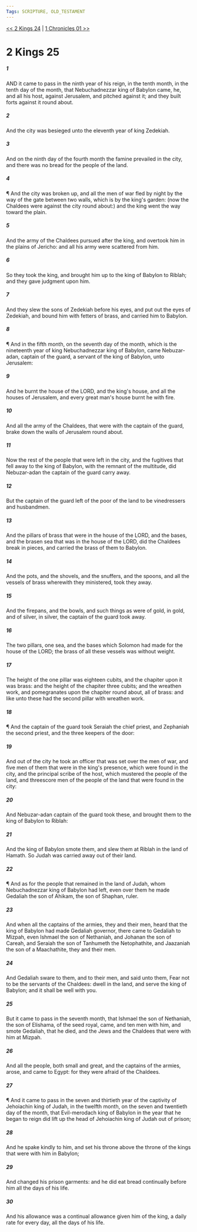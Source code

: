 ```yaml
---
Tags: SCRIPTURE, OLD_TESTAMENT
---
```


[<< 2 Kings 24](OLD_TESTAMENT/12_2_Kings/2_Kings_24.md) | [1 Chronicles 01 >>](OLD_TESTAMENT/13_1_Chronicles/1_Chronicles_01.md)

# 2 Kings 25

##### 1
 AND it came to pass in the ninth year of his reign, in the tenth month, in the tenth day of the month, that Nebuchadnezzar king of Babylon came, he, and all his host, against Jerusalem, and pitched against it; and they built forts against it round about.
##### 2
 And the city was besieged unto the eleventh year of king Zedekiah.
##### 3
 And on the ninth day of the fourth month the famine prevailed in the city, and there was no bread for the people of the land.
##### 4
 ¶ And the city was broken up, and all the men of war fled by night by the way of the gate between two walls, which is by the king's garden: (now the Chaldees were against the city round about:) and the king went the way toward the plain.
##### 5
 And the army of the Chaldees pursued after the king, and overtook him in the plains of Jericho: and all his army were scattered from him.
##### 6
 So they took the king, and brought him up to the king of Babylon to Riblah; and they gave judgment upon him.
##### 7
 And they slew the sons of Zedekiah before his eyes, and put out the eyes of Zedekiah, and bound him with fetters of brass, and carried him to Babylon.
##### 8
 ¶ And in the fifth month, on the seventh day of the month, which is the nineteenth year of king Nebuchadnezzar king of Babylon, came Nebuzar-adan, captain of the guard, a servant of the king of Babylon, unto Jerusalem:
##### 9
 And he burnt the house of the LORD, and the king's house, and all the houses of Jerusalem, and every great man's house burnt he with fire.
##### 10
 And all the army of the Chaldees, that were with the captain of the guard, brake down the walls of Jerusalem round about.
##### 11
 Now the rest of the people that were left in the city, and the fugitives that fell away to the king of Babylon, with the remnant of the multitude, did Nebuzar-adan the captain of the guard carry away.
##### 12
 But the captain of the guard left of the poor of the land to be vinedressers and husbandmen.
##### 13
 And the pillars of brass that were in the house of the LORD, and the bases, and the brasen sea that was in the house of the LORD, did the Chaldees break in pieces, and carried the brass of them to Babylon.
##### 14
 And the pots, and the shovels, and the snuffers, and the spoons, and all the vessels of brass wherewith they ministered, took they away.
##### 15
 And the firepans, and the bowls, and such things as were of gold, in gold, and of silver, in silver, the captain of the guard took away.
##### 16
 The two pillars, one sea, and the bases which Solomon had made for the house of the LORD; the brass of all these vessels was without weight.
##### 17
 The height of the one pillar was eighteen cubits, and the chapiter upon it was brass: and the height of the chapiter three cubits; and the wreathen work, and pomegranates upon the chapiter round about, all of brass: and like unto these had the second pillar with wreathen work.
##### 18
 ¶ And the captain of the guard took Seraiah the chief priest, and Zephaniah the second priest, and the three keepers of the door:
##### 19
 And out of the city he took an officer that was set over the men of war, and five men of them that were in the king's presence, which were found in the city, and the principal scribe of the host, which mustered the people of the land, and threescore men of the people of the land that were found in the city:
##### 20
 And Nebuzar-adan captain of the guard took these, and brought them to the king of Babylon to Riblah:
##### 21
 And the king of Babylon smote them, and slew them at Riblah in the land of Hamath.  So Judah was carried away out of their land.
##### 22
 ¶ And as for the people that remained in the land of Judah, whom Nebuchadnezzar king of Babylon had left, even over them he made Gedaliah the son of Ahikam, the son of Shaphan, ruler.
##### 23
 And when all the captains of the armies, they and their men, heard that the king of Babylon had made Gedaliah governor, there came to Gedaliah to Mizpah, even Ishmael the son of Nethaniah, and Johanan the son of Careah, and Seraiah the son of Tanhumeth the Netophathite, and Jaazaniah the son of a Maachathite, they and their men.
##### 24
 And Gedaliah sware to them, and to their men, and said unto them, Fear not to be the servants of the Chaldees: dwell in the land, and serve the king of Babylon; and it shall be well with you.
##### 25
 But it came to pass in the seventh month, that Ishmael the son of Nethaniah, the son of Elishama, of the seed royal, came, and ten men with him, and smote Gedaliah, that he died, and the Jews and the Chaldees that were with him at Mizpah.
##### 26
 And all the people, both small and great, and the captains of the armies, arose, and came to Egypt: for they were afraid of the Chaldees.
##### 27
 ¶ And it came to pass in the seven and thirtieth year of the captivity of Jehoiachin king of Judah, in the twelfth month, on the seven and twentieth day of the month, that Evil-merodach king of Babylon in the year that he began to reign did lift up the head of Jehoiachin king of Judah out of prison;
##### 28
 And he spake kindly to him, and set his throne above the throne of the kings that were with him in Babylon;
##### 29
 And changed his prison garments: and he did eat bread continually before him all the days of his life.
##### 30
 And his allowance was a continual allowance given him of the king, a daily rate for every day, all the days of his life.
